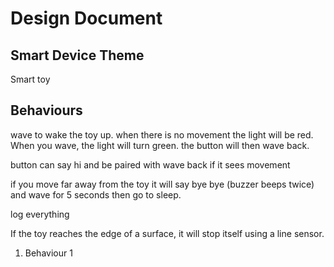 # Design Document

## Smart Device Theme

Smart toy

## Behaviours
wave to wake the toy up. when there is no movement the light will be red. When you wave, the light will turn green. the button will then wave back.

button can say hi and be paired with wave back if it sees movement

if you move far away from the toy it will say bye bye (buzzer beeps twice) and wave for 5 seconds then go to sleep.

log everything

If the toy reaches the edge of a surface, it will stop itself using a line sensor.


1. Behaviour 1
